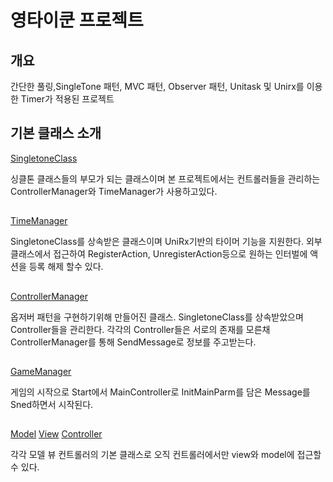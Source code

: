 # 영타이쿤 프로젝트

## 개요

간단한 풀링,SingleTone 패턴, MVC 패턴, Observer 패턴, Unitask 및 Unirx를 이용한 Timer가 적용된 프로젝트
##
## 기본 클래스 소개

[SingletoneClass](https://github.com/djdcks12/djdcks12-YoungTycoon/blob/main/youngYycoon/Assets/Script/SingletoneClass.cs)

싱클톤 클래스들의 부모가 되는 클래스이며 본 프로젝트에서는 컨트롤러들을 관리하는 ControllerManager와 TimeManager가 사용하고있다.
##
[TimeManager](https://github.com/djdcks12/djdcks12-YoungTycoon/blob/main/youngYycoon/Assets/Script/TimeManager.cs)

SingletoneClass를 상속받은 클래스이며 UniRx기반의 타이머 기능을 지원한다. 외부 클래스에서 접근하여 RegisterAction, UnregisterAction등으로 원하는 인터벌에 액션을 등록 해제 할수 있다.
##

[ControllerManager](https://github.com/djdcks12/djdcks12-YoungTycoon/blob/main/youngYycoon/Assets/Script/Controller.cs)

옵저버 패턴을 구현하기위해 만들어진 클래스. SingletoneClass를 상속받았으며 Controller들을 관리한다. 각각의 Controller들은 서로의 존재를 모른채 ControllerManager를 통해 SendMessage로 정보를 주고받는다.
##

[GameManager](https://github.com/djdcks12/djdcks12-YoungTycoon/blob/main/youngYycoon/Assets/Script/GameManager.cs)

게임의 시작으로 Start에서 MainController로 InitMainParm를 담은 Message를 Sned하면서 시작된다. 
##

[Model](https://github.com/djdcks12/djdcks12-YoungTycoon/blob/main/youngYycoon/Assets/Script/Model.cs)
[View](https://github.com/djdcks12/djdcks12-YoungTycoon/blob/main/youngYycoon/Assets/Script/Viwer.cs)
[Controller](https://github.com/djdcks12/djdcks12-YoungTycoon/blob/main/youngYycoon/Assets/Script/Controller.cs)

각각 모델 뷰 컨트롤러의 기본 클래스로 오직 컨트롤러에서만 view와 model에 접근할수 있다.

